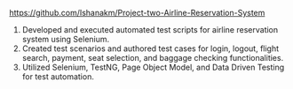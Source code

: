 https://github.com/Ishanakm/Project-two-Airline-Reservation-System

1. Developed and executed automated test scripts for airline reservation system using Selenium.
2. Created test scenarios and authored test cases for login, logout, flight search, payment, seat selection, and baggage checking functionalities.
3. Utilized Selenium, TestNG, Page Object Model, and Data Driven Testing for test automation.

